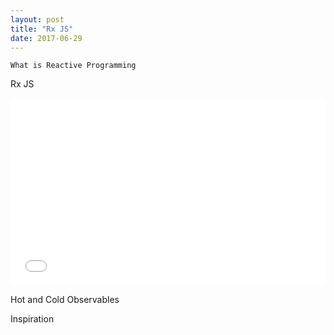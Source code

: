 ```yaml
---
layout: post
title: "Rx JS"
date: 2017-06-29
---
```


<code>What is Reactive Programming</code>

Rx JS
<iframe width="100%" height="300" src="//jsfiddle.net/pree888/4jebmpks/embedded/" allowfullscreen="allowfullscreen" frameborder="0"></iframe>


Hot and Cold Observables


Inspiration
